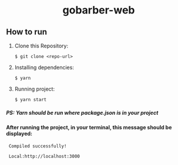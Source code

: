 <h1 align="center">
 gobarber-web
</h1>

## How to run

1. Clone this Repository:

   `$ git clone <repo-url>`

2. Installing dependencies:

   `$ yarn`

3. Running project:

   `$ yarn start`

##### PS: **Yarn** should be run where **package.json** is in your project

#### After running the project, in your terminal, this message should be displayed:

```
 Compiled successfully!

 Local:http://localhost:3000
```
